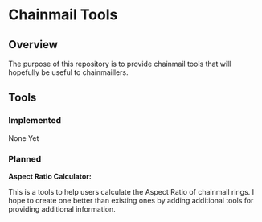 # Chainmail Tools

## Overview

The purpose of this repository is to provide chainmail tools that will hopefully be useful to chainmaillers.


##  Tools

### Implemented

None Yet


### Planned

**Aspect Ratio Calculator:**

This is a tools to help users calculate the Aspect Ratio of chainmail rings. I hope to create one better than existing ones by adding additional tools for providing additional information. 